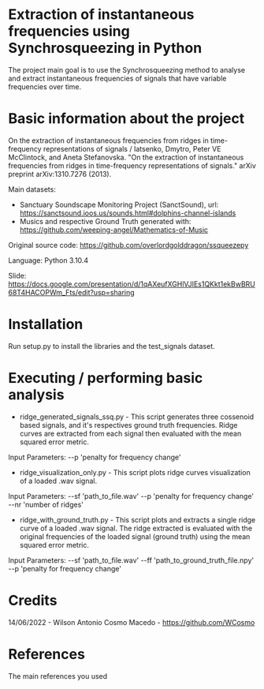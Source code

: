 # Extraction of instantaneous frequencies using Synchrosqueezing in Python

The project main goal is to use the Synchrosqueezing method to analyse and extract instantaneous frequencies of signals that have variable frequencies over time.

# Basic information about the project

On the extraction of instantaneous frequencies from ridges in time-frequency representations of signals / Iatsenko, Dmytro, Peter VE McClintock, and Aneta Stefanovska. "On the extraction of instantaneous frequencies from ridges in time-frequency representations of signals." arXiv preprint arXiv:1310.7276 (2013).

Main datasets: 
- Sanctuary Soundscape Monitoring Project (SanctSound), url: https://sanctsound.ioos.us/sounds.html#dolphins-channel-islands
- Musics and respective Ground Truth generated with: https://github.com/weeping-angel/Mathematics-of-Music

Original source code: https://github.com/overlordgolddragon/ssqueezepy

Language: Python 3.10.4

Slide: https://docs.google.com/presentation/d/1qAXeufXGHlVJIEs1QKkt1ekBwBRU68T4HACOPWm_Fts/edit?usp=sharing

# Installation

Run setup.py to install the libraries and the test_signals dataset.

# Executing / performing basic analysis

- ridge_generated_signals_ssq.py - This script generates three cossenoid based signals, and it's respectives ground truth frequencies. Ridge curves are extracted from each signal then evaluated with the mean squared error metric.

Input Parameters: --p 'penalty for frequency change'

- ridge_visualization_only.py - This script plots ridge curves visualization of a loaded .wav signal.

Input Parameters: --sf 'path_to_file.wav' --p 'penalty for frequency change' --nr 'number of ridges'

- ridge_with_ground_truth.py - This script plots and extracts a single ridge curve of a loaded .wav signal. The ridge extracted is evaluated with the original frequencies of the loaded signal (ground truth) using the mean squared error metric.

Input Parameters: --sf 'path_to_file.wav' --ff 'path_to_ground_truth_file.npy' --p 'penalty for frequency change'


# Credits

14/06/2022 - Wilson Antonio Cosmo Macedo - https://github.com/WCosmo

# References

The main references you used
